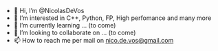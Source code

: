 - 👋 Hi, I’m @NicolasDeVos
- 👀 I’m interested in C++, Python, FP, High perfomance and many more
- 🌱 I’m currently learning ... (to come)
- 💞️ I’m looking to collaborate on ... (to come)
- 📫 How to reach me per mail on nico.de.vos@gmail.com

<!---
NicolasDeVos/NicolasDeVos is a ✨ special ✨ repository because its `README.md` (this file) appears on your GitHub profile.
You can click the Preview link to take a look at your changes.
--->
